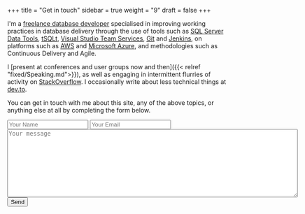 +++
title = "Get in touch"
sidebar =  true
weight =  "9"
draft = false
+++

I'm a [freelance database developer](https://uk.linkedin.com/in/gavincampbell "LinkedIn, if you insist...") specialised in improving working practices in database delivery through the use of tools such as [SQL Server Data Tools](https://blogs.msdn.microsoft.com/ssdt/), [tSQLt](http://tsqlt.org/), [Visual Studio Team Services](https://www.visualstudio.com/team-services/), [Git](https://git-scm.com/) and [Jenkins](https://jenkins.io/), on platforms such as [AWS](https://aws.amazon.com/) and [Microsoft Azure](https://azure.microsoft.com), and methodologies such as Continuous Delivery and Agile. 

I [present at conferences and user groups now and then]({{< relref "fixed/Speaking.md">}}), as well as engaging in intermittent flurries of activity on [StackOverflow](http://stackoverflow.com/users/1100346/gavin-campbell). I occasionally write about less technical things at [dev.to](https://dev.to/gavincampbell).

You can get in touch with me about this site, any of the above topics, or anything else at all by completing the form below.

<form action="https://formspree.io/contactform@arapaima.uk"
      method="POST">
    <input type="text" name="name" placeholder="Your Name">
    <input type="email" name="_replyto"placeholder = "Your Email">
    <br/>
    <textarea rows="10" cols="80" name="message" placeholder="Your message"></textarea><br/>
    <input type="text" name="_gotcha" style="display:none"/>
    <input type="submit" value="Send">
</form> 


